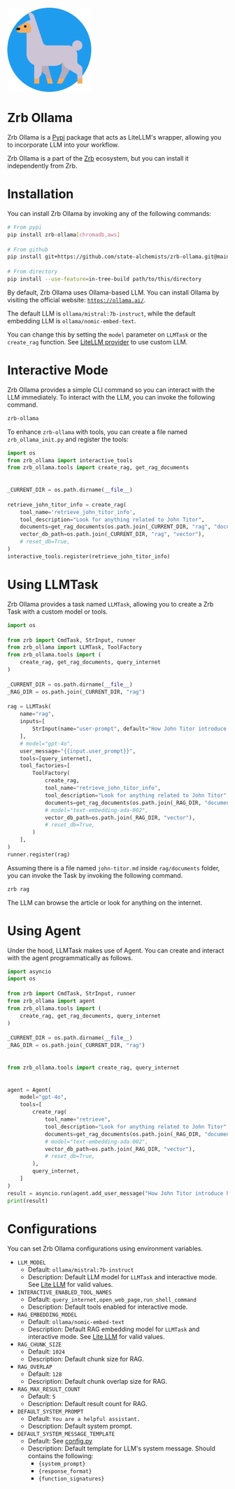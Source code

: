![](https://raw.githubusercontent.com/goFrendiAsgard/zrb-ollama/main/_images/android-chrome-192x192.png)

# Zrb Ollama

Zrb Ollama is a [Pypi](https://pypi.org) package that acts as LiteLLM's wrapper, allowing you to incorporate LLM into your workflow.

Zrb Ollama is a part of the [Zrb](https://pypi.org/project/zrb) ecosystem, but you can install it independently from Zrb. 

# Installation

You can install Zrb Ollama by invoking any of the following commands:

```bash
# From pypi
pip install zrb-ollama[chromadb,aws]

# From github
pip install git+https://github.com/state-alchemists/zrb-ollama.git@main

# From directory
pip install --use-feature=in-tree-build path/to/this/directory
```

By default, Zrb Ollama uses Ollama-based LLM. You can install Ollama by visiting the official website: [`https://ollama.ai/`](https://ollama.ai/).

The default LLM is `ollama/mistral:7b-instruct`, while the default embedding LLM is `ollama/nomic-embed-text`.

You can change this by setting the `model` parameter on `LLMTask` or the `create_rag` function. See [LiteLLM provider](https://docs.litellm.ai/docs/providers/) to use custom LLM.

# Interactive Mode 

Zrb Ollama provides a simple CLI command so you can interact with the LLM immediately. 
To interact with the LLM, you can invoke the following command.

```bash
zrb-ollama
```

To enhance `zrb-ollama` with tools, you can create a file named `zrb_ollama_init.py` and register the tools:

```python
import os
from zrb_ollama import interactive_tools
from zrb_ollama.tools import create_rag, get_rag_documents


_CURRENT_DIR = os.path.dirname(__file__)

retrieve_john_titor_info = create_rag(
    tool_name='retrieve_john_titor_info',
    tool_description="Look for anything related to John Titor",
    documents=get_rag_documents(os.path.join(_CURRENT_DIR, "rag", "document")),
    vector_db_path=os.path.join(_CURRENT_DIR, "rag", "vector"),
    # reset_db=True,
)
interactive_tools.register(retrieve_john_titor_info)
```


# Using LLMTask

Zrb Ollama provides a task named `LLMTask`, allowing you to create a Zrb Task with a custom model or tools.

```python
import os

from zrb import CmdTask, StrInput, runner
from zrb_ollama import LLMTask, ToolFactory
from zrb_ollama.tools import (
    create_rag, get_rag_documents, query_internet
)

_CURRENT_DIR = os.path.dirname(__file__)
_RAG_DIR = os.path.join(_CURRENT_DIR, "rag")

rag = LLMTask(
    name="rag",
    inputs=[
        StrInput(name="user-prompt", default="How John Titor introduce himself?"),
    ],
    # model="gpt-4o",
    user_message="{{input.user_prompt}}",
    tools=[query_internet],
    tool_factories=[
        ToolFactory(
            create_rag,
            tool_name="retrieve_john_titor_info",
            tool_description="Look for anything related to John Titor",
            documents=get_rag_documents(os.path.join(_RAG_DIR, "document")),
            # model="text-embedding-ada-002",
            vector_db_path=os.path.join(_RAG_DIR, "vector"),
            # reset_db=True,
        )
    ],
)
runner.register(rag)
```

Assuming there is a file named `john-titor.md` inside `rag/documents` folder, you can invoke the Task by invoking the following command.

```bash
zrb rag
```

The LLM can browse the article or look for anything on the internet.

# Using Agent

Under the hood, LLMTask makes use of Agent. You can create and interact with the agent programmatically as follows.

```python
import asyncio
import os

from zrb import CmdTask, StrInput, runner
from zrb_ollama import agent
from zrb_ollama.tools import (
    create_rag, get_rag_documents, query_internet
)

_CURRENT_DIR = os.path.dirname(__file__)
_RAG_DIR = os.path.join(_CURRENT_DIR, "rag")


from zrb_ollama.tools import create_rag, query_internet


agent = Agent(
    model="gpt-4o",
    tools=[
        create_rag(
            tool_name="retrieve",
            tool_description="Look for anything related to John Titor"
            documents=get_rag_documents(os.path.join(_RAG_DIR, "document")),
            # model="text-embedding-ada-002",
            vector_db_path=os.path.join(_RAG_DIR, "vector"),
            # reset_db=True,
        ),
        query_internet,
    ]
)
result = asyncio.run(agent.add_user_message("How John Titor introduce himself?"))
print(result)
```

# Configurations

You can set Zrb Ollama configurations using environment variables.

- `LLM_MODEL`
    - Default: `ollama/mistral:7b-instruct`
    - Description: Default LLM model for `LLMTask` and interactive mode. See [Lite LLM](https://docs.litellm.ai/docs/providers) for valid values.
- `INTERACTIVE_ENABLED_TOOL_NAMES`
    - Default: `query_internet,open_web_page,run_shell_command`
    - Description: Default tools enabled for interactive mode.
- `RAG_EMBEDDING_MODEL`
    - Default: `ollama/nomic-embed-text`
    - Description: Default RAG embedding model for `LLMTask` and interactive mode. See [Lite LLM](https://docs.litellm.ai/docs/providers) for valid values.
- `RAG_CHUNK_SIZE`
    - Default: `1024`
    - Description: Default chunk size for RAG.
- `RAG_OVERLAP`
    - Default: `128`
    - Description: Default chunk overlap size for RAG.
- `RAG_MAX_RESULT_COUNT`
    - Default: `5`
    - Description: Default result count for RAG.
- `DEFAULT_SYSTEM_PROMPT`
    - Default: `You are a helpful assistant.`
    - Description: Default system prompt.
- `DEFAULT_SYSTEM_MESSAGE_TEMPLATE`
    - Default: See [config.py](https://github.com/state-alchemists/zrb-ollama/blob/main/src/zrb_ollama/config.py)
    - Description: Default template for LLM's system message. Should contains the following:
        - `{system_prompt}`
        - `{response_format}`
        - `{function_signatures}`
